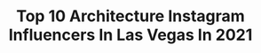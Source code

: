 ---
title: Top 10 Architecture Instagram Influencers In Las Vegas In 2021
description: >-
  Find top architecture Instagram influencers in Las Vegas in 2021. Most popular hashtags: #architecture #lasvegas #travel #photooftheday.
platform: Instagram
hits: 23
text_top: See the best Instagram accounts on inBeat.
text_bottom: Our search engine holds 23 Instagram influencers like this in Las Vegas, United States for you to contact.
profiles:
  - username: "jaguarcontainers"
    fullname: >-
      Jaguar Containers
    bio: >-
      . 🔥Top 10 Most Expensive Cigars🔥 . . CLICK👇 .
    location: "United States"
    followers: 53466
    engagement: 326
    commentsToLikes: 0.010263
    id: ck6tz8edw87jx0j715h63gb21
    verified: false
    hashtags: "#homesweethome, #trendy, #cabinvibes, #shippingcontainerhomes"
  - username: "daniellibeskind"
    fullname: >-
      Studio Libeskind
    bio: >-
      The official instagram of Studio Libeskind/Daniel Libeskind. Managed by the Studio's communication department.
    location: "United States"
    followers: 193911
    engagement: 138
    commentsToLikes: 0.006255
    id: ck13734yl9j610i19tncrtmj4
    verified: false
    hashtags: "#libeskindarchives, #daniellibeskind, #waybacklibeskindseries, #libeskind"
  - username: "iam_pyb"
    fullname: >-
      🙋🏻‍♂️ P.Y.B 🇫🇷
    bio: >-
      « 𝗟𝝠 𝗩𝗜𝗘 𝗡𝗘 𝗩𝝠𝗨𝗧 𝗣𝝠𝗦 𝗗'𝗘̂𝗧𝗥𝗘 𝗩𝗘́𝗖𝗨𝗘, 𝗦𝗜 𝝝𝗡 𝗡𝗘 𝗟𝝠 𝗩𝗜𝗧 𝗣𝝠𝗦 𝗖𝝝𝗠𝗠𝗘 𝗨𝗡 𝗥𝗘̂𝗩𝗘 »⠀ 🎉🍾 𝘗𝘢𝘳𝘵𝘺 🌍🛩 𝘛𝘳𝘢𝘷𝘦𝘭 🍜🍝 𝘎𝘢𝘴𝘵𝘳𝘰𝘯𝘰𝘮𝘺 🎬🎥 𝘊𝘪𝘯𝘦𝘮𝘢
    location: "United States"
    followers: 59781
    engagement: 411
    commentsToLikes: 0.015983
    id: ck0vvcff3oiq80i19cz1ws0i4
    verified: false
    hashtags: "#paris, #traveler, #traveladdict, #american"
  - username: "lushpin_"
    fullname: >-
      Evgeny
    bio: >-
      Evgeny Lushpin hey were all great painters of light Master of Light 🎨
    location: "United States"
    followers: 151085
    engagement: 1076
    commentsToLikes: 0.014396
    id: ck0u1i5grwzkx0i198e11z3fz
    verified: false
    hashtags: "#cityart, #loveart, #artistic, #picoftheday"
  - username: "rackone"
    fullname: >-
      rack one|Las Vegas
    bio: >-
      💫Thank you for appreciating the pictures. It was fun capturing and sharing each and every photo.📸.💉.👩‍⚕️
    location: "United States"
    followers: 3835
    engagement: 825
    commentsToLikes: 0.102848
    id: ckap7k3dskeqa0i78n34qc1yc
    verified: false
    hashtags: "#desertvibes, #lasvegasblvd, #newyork, #nyc"
  - username: "rabbit.hole_renders"
    fullname: >-
      Joe
    bio: >-
      From the land of the Pyramids Available for freelance. Digital Artist at @thepyramidwatch 👨‍🎤 Trying to create eye pleasing visuals.
    location: "United States"
    followers: 18066
    engagement: 367
    commentsToLikes: 0.030008
    id: ck0w3u3ztvabi0i19ujzrfmsz
    verified: false
    hashtags: "#scifiart, #quixel, #design, #visual"
  - username: "ali.na89"
    fullname: >-
      Skating Nistorov
    bio: >-
      •🇮🇹🇩🇪🇪🇸🇷🇺🇺🇸 •from Lindau 🇩🇪 •📍Las Vegas 🇺🇸 •skater/dancer @wowshowvegas •published model 📖 •ambassador @gymted.co •mom 👫
    location: "United States"
    followers: 8128
    engagement: 745
    commentsToLikes: 0.063850
    id: ckaoxfvpud2qw0i78d7k0otsd
    verified: false
    hashtags: "#elegance, #fitgirl, #hair, #skating"
  - username: "mariaharmknecht"
    fullname: >-
      Mariah Rose 🥀
    bio: >-
      Christie’s International Real Estate Las Vegas - Luxury & Investments @christiesrealestate @elitehomes.us @ktemp11💍 Mother to Kenneth Templeton III
    location: "United States"
    followers: 34181
    engagement: 53
    commentsToLikes: 0.051851
    id: ck5q6roekykz70i116kvq3p4z
    verified: false
    hashtags: "#luxuryliving, #milliondollarlisting, #listinglasvegas, #christieshomes"
  - username: "lamittafrangieh"
    fullname: >-
      Lamitta Frangieh
    bio: >-
      “ La Dolce Vita “, Actress/Influencer/Brand Ambassador. My clothing brand @lamittafrangiehfashion 🇺🇸 LA📍
    location: "United States"
    followers: 776365
    engagement: 139
    commentsToLikes: 0.041067
    id: ckap5fkakbgek0i78p4przfit
    verified: true
    hashtags: "#longbeach, #instagram, #ootd, #explorepage"
  - username: "markdenhartogphotography"
    fullname: >-
      Mark den Hartog
    bio: >-
      All Images ©Mark den Hartog. If I haven't tagged you, send me a DM for permission. facebook.com/markdenhartog Ⓜ️ @1_unlimited Ⓜ️ @raw_community
    location: "United States"
    followers: 3283
    engagement: 1038
    commentsToLikes: 0.199610
    id: ck8t1bsdkv5x30j78yldrhq77
    verified: false
    hashtags: "#creative, #skyline, #ig, #pinnacle"
---